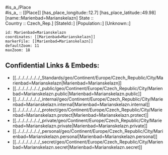 ﻿---
location: [49.98,12.7] 
mapzoom: [7,12] 
mapmarker: city 
type: City
tags:
- geo/City


SpocWebEntityId: 32288
isDeleted: false
confidential: public

---
#is_a_/Place  
#is_a_ :: [[Place]] 
[has_place_longitude::12.7] 
[has_place_latitude::49.98] 
[name::Marienbad=Marianskelazn] 
State ::  
Country :: Czech_Rep.] 
[StateId::] 
[Population::] 
[Unknown::] 


```leaflet
id: Marienbad=Marianskelazn
coordinates: [[Marienbad=Marianskelazn]] 
markerFile: [[Marienbad=Marianskelazn]] 
defaultZoom: 11 
maxZoom: 18
```


## Confidential Links & Embeds: 
- [[../../../../../../_Standards/geo/Continent/Europe/Czech_Republic/City/Marienbad=Marianskelazn|Marienbad=Marianskelazn]] 
- [[../../../../../../_public/geo/Continent/Europe/Czech_Republic/City/Marienbad=Marianskelazn.public|Marienbad=Marianskelazn.public]] 
- [[../../../../../../_internal/geo/Continent/Europe/Czech_Republic/City/Marienbad=Marianskelazn.internal|Marienbad=Marianskelazn.internal]] 
- [[../../../../../../_protect/geo/Continent/Europe/Czech_Republic/City/Marienbad=Marianskelazn.protect|Marienbad=Marianskelazn.protect]] 
- [[../../../../../../_private/geo/Continent/Europe/Czech_Republic/City/Marienbad=Marianskelazn.private|Marienbad=Marianskelazn.private]] 
- [[../../../../../../_personal/geo/Continent/Europe/Czech_Republic/City/Marienbad=Marianskelazn.personal|Marienbad=Marianskelazn.personal]] 
- [[../../../../../../_secret/geo/Continent/Europe/Czech_Republic/City/Marienbad=Marianskelazn.secret|Marienbad=Marianskelazn.secret]] 
